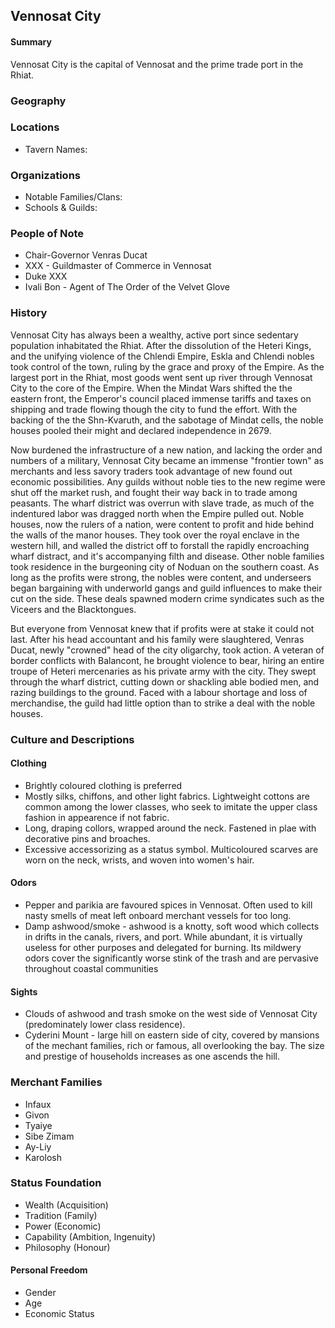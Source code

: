 ## Vennosat City
#### Summary 
Vennosat City is the capital of Vennosat and the prime trade port in the Rhiat.

### Geography
### Locations
* Tavern Names:
### Organizations
*  Notable Families/Clans:
* Schools & Guilds:
### People of Note
* Chair-Governor Venras Ducat
* XXX - Guildmaster of Commerce in Vennosat
* Duke XXX
* Ivali Bon - Agent of The Order of the Velvet Glove

### History
Vennosat City has always been a wealthy, active port since sedentary population inhabitated the Rhiat. After the dissolution of the Heteri Kings, and the unifying violence of the Chlendi Empire, Eskla and Chlendi nobles took control of the town, ruling by the grace and proxy of the Empire. As the largest port in the Rhiat, most goods went sent up river through Vennosat City to the core of the Empire. When the Mindat Wars shifted the the eastern front, the Emperor's council placed immense tariffs and taxes on shipping and trade flowing though the city to fund the effort. With the backing of the the Shn-Kvaruth, and the sabotage of Mindat cells, the noble houses pooled their might and declared independence in 2679.

Now burdened the infrastructure of a new nation, and lacking the order and numbers of a military, Vennosat City became an immense "frontier town" as merchants and less savory traders took advantage of new found out economic possibilities. Any guilds without noble ties to the new regime were shut off the market rush, and fought their way back in to trade among peasants. The wharf district was overrun with slave trade, as much of the indentured labor was dragged north when the Empire pulled out. Noble houses, now the rulers of a nation, were content to profit and hide behind the walls of the manor houses. They took over the royal enclave in the western hill, and walled the district off to forstall the rapidly encroaching wharf distract, and it's accompanying filth and disease. Other noble families took residence in the burgeoning city of Noduan on the southern coast. As long as the profits were strong, the nobles were content, and underseers began bargaining with underworld gangs and guild influences to make their cut on the side. These deals spawned modern crime syndicates such as the Viceers and the Blacktongues.

But everyone from Vennosat knew that if profits were at stake it could not last. After his head accountant and his family were slaughtered, Venras Ducat, newly "crowned" head of the city oligarchy, took action. A veteran of border conflicts with Balancont, he brought violence to bear, hiring an entire troupe of Heteri mercenaries as his private army with the city. They swept through the wharf district, cutting down or shackling able bodied men, and razing buildings to the ground. Faced with a labour shortage and loss of merchandise, the guild had little option than to strike a deal with the noble houses.

### Culture and Descriptions
#### Clothing
* Brightly coloured clothing is preferred
* Mostly silks, chiffons, and other light fabrics.  Lightweight cottons are common among the lower classes, who seek to imitate the upper class fashion in appearence if not fabric.
* Long, draping collors, wrapped around the neck.  Fastened in plae with decorative pins and broaches.
* Excessive accessorizing as a status symbol.  Multicoloured scarves are worn on the neck, wrists, and woven into women's hair.

#### Odors
* Pepper and parikia are favoured spices in Vennosat.  Often used to kill nasty smells of meat left onboard merchant vessels for too long.
* Damp ashwood/smoke - ashwood is a knotty, soft wood which collects in drifts in the canals, rivers, and port.  While abundant, it is virtually useless for other purposes and delegated for burning.  Its mildwery odors cover the significantly worse stink of the trash and are pervasive throughout coastal communities

#### Sights
* Clouds of ashwood and trash smoke on the west side of Vennosat City (predominately lower class residence).
* Cyderini Mount - large hill on eastern side of city, covered by mansions of the mechant families, rich or famous, all overlooking the bay.  The size and prestige of households increases as one ascends the hill.

### Merchant Families
* Infaux
* Givon
* Tyaiye
* Sibe Zimam
* Ay-Liy
* Karolosh

### Status Foundation
* Wealth (Acquisition)
* Tradition (Family)
* Power (Economic)
* Capability (Ambition, Ingenuity)
* Philosophy (Honour)

#### Personal Freedom
* Gender
* Age
* Economic Status
